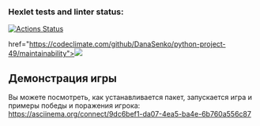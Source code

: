 ### Hexlet tests and linter status:
[![Actions Status](https://github.com/DanaSenko/python-project-49/actions/workflows/hexlet-check.yml/badge.svg)](https://github.com/DanaSenko/python-project-49/actions)

href="https://codeclimate.com/github/DanaSenko/python-project-49/maintainability"><img src="https://api.codeclimate.com/v1/badges/d9ad3f097a40f8c63412/maintainability" /></a>

## Демонстрация игры
Вы можете посмотреть, как устанавливается пакет, запускается игра и примеры победы и поражения игрока:
https://asciinema.org/connect/9dc6bef1-da07-4ea5-ba4e-6b760a556c87
